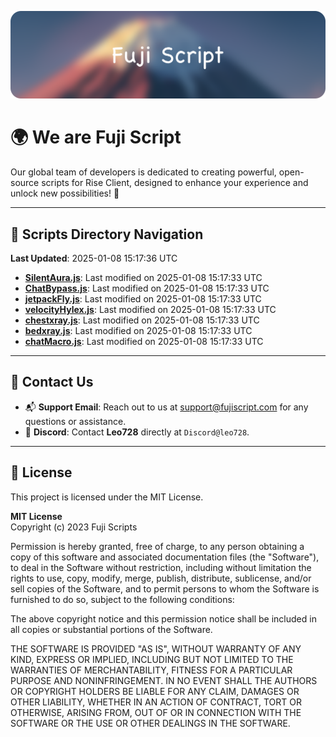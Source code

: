 ![Banner](.github/b.webp)

# 🌍 **We are Fuji Script**

Our global team of developers is dedicated to creating powerful, open-source scripts for Rise Client, designed to enhance your experience and unlock new possibilities! 🌟

---
<!-- SCRIPTS_NAVIGATION_START -->
## 📂 **Scripts Directory Navigation**

**Last Updated**: 2025-01-08 15:17:36 UTC

- **[SilentAura.js](scripts/SilentAura.js)**: Last modified on 2025-01-08 15:17:33 UTC
- **[ChatBypass.js](scripts/ChatBypass.js)**: Last modified on 2025-01-08 15:17:33 UTC
- **[jetpackFly.js](scripts/jetpackFly.js)**: Last modified on 2025-01-08 15:17:33 UTC
- **[velocityHylex.js](scripts/velocityHylex.js)**: Last modified on 2025-01-08 15:17:33 UTC
- **[chestxray.js](scripts/chestxray.js)**: Last modified on 2025-01-08 15:17:33 UTC
- **[bedxray.js](scripts/bedxray.js)**: Last modified on 2025-01-08 15:17:33 UTC
- **[chatMacro.js](scripts/chatMacro.js)**: Last modified on 2025-01-08 15:17:33 UTC

<!-- SCRIPTS_NAVIGATION_END -->

---

## 💬 **Contact Us**  
- 📬 **Support Email**: Reach out to us at [support@fujiscript.com](mailto:support@fujiscript.com) for any questions or assistance.  
- 💬 **Discord**: Contact **Leo728** directly at `Discord@leo728`.

---

## 📜 **License**

This project is licensed under the MIT License.  

**MIT License**  
Copyright (c) 2023 Fuji Scripts  

Permission is hereby granted, free of charge, to any person obtaining a copy of this software and associated documentation files (the "Software"), to deal in the Software without restriction, including without limitation the rights to use, copy, modify, merge, publish, distribute, sublicense, and/or sell copies of the Software, and to permit persons to whom the Software is furnished to do so, subject to the following conditions:  

The above copyright notice and this permission notice shall be included in all copies or substantial portions of the Software.  

THE SOFTWARE IS PROVIDED "AS IS", WITHOUT WARRANTY OF ANY KIND, EXPRESS OR IMPLIED, INCLUDING BUT NOT LIMITED TO THE WARRANTIES OF MERCHANTABILITY, FITNESS FOR A PARTICULAR PURPOSE AND NONINFRINGEMENT. IN NO EVENT SHALL THE AUTHORS OR COPYRIGHT HOLDERS BE LIABLE FOR ANY CLAIM, DAMAGES OR OTHER LIABILITY, WHETHER IN AN ACTION OF CONTRACT, TORT OR OTHERWISE, ARISING FROM, OUT OF OR IN CONNECTION WITH THE SOFTWARE OR THE USE OR OTHER DEALINGS IN THE SOFTWARE.  
